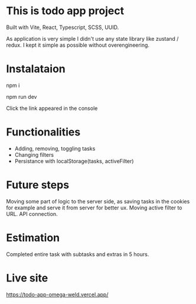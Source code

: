 # This is todo app project

Built with Vite, React, Typescript, SCSS, UUID.

As application is very simple I didn't use any state library like zustand / redux. I kept it simple as possible without overengineering.

# Instalataion

npm i

npm run dev

Click the link appeared in the console

# Functionalities

- Adding, removing, toggling tasks
- Changing filters
- Persistance with localStorage(tasks, activeFilter)

# Future steps

Moving some part of logic to the server side, as saving tasks in the cookies for example and serve it from server for better ux. Moving active filter to URL. API connection.

# Estimation

Completed entire task with subtasks and extras in 5 hours.

# Live site

https://todo-app-omega-weld.vercel.app/
